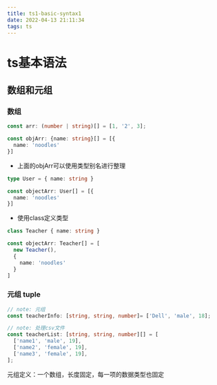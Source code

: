 ```yaml
---
title: ts1-basic-syntax1
date: 2022-04-13 21:11:34
tags: ts
---
```

# ts基本语法

## 数组和元组
### 数组
``` typescript
const arr: (number | string)[] = [1, '2', 3];

const objArr: {name: string}[] = [{
  name: 'noodles'
}]
```
* 上面的objArr可以使用类型别名进行整理
``` typescript
type User = { name: string }

const objectArr: User[] = [{
  name: 'noodles'
}]
```
* 使用class定义类型
``` typescript
class Teacher { name: string }

const objectArr: Teacher[] = [
  new Teacher(),
  {
    name: 'noodles'
  }
]
```

### 元组 tuple
``` typescript
// note: 元组
const teacherInfo: [string, string, number]= ['Dell', 'male', 18];

// note: 处理csv文件
const teacherList: [string, string, number][] = [
  ['name1', 'male', 19],
  ['name2', 'female', 19],
  ['name3', 'female', 19],
];
```
元组定义：一个数组，长度固定，每一项的数据类型也固定